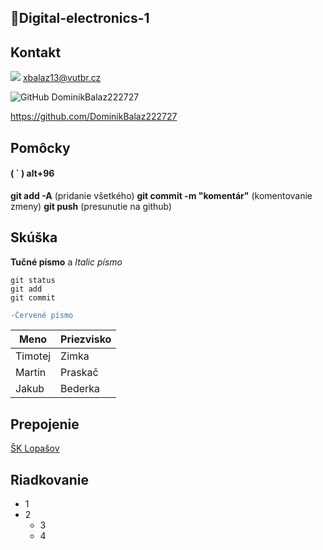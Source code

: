 ## 🧐Digital-electronics-1

## Kontakt
<img src="https://img.shields.io/badge/Gmail-D14836?style=for-the-badge&logo=gmail&logoColor=white" /> xbalaz13@vutbr.cz

<img alt="GitHub" src="https://img.shields.io/badge/github%20-%23121011.svg?&style=for-the-badge&logo=github&logoColor=white" /> DominikBalaz222727



https://github.com/DominikBalaz222727

## Pomôcky
#### ( ` )  alt+96  

**git add -A**  (pridanie všetkého)
**git commit -m "komentár"** (komentovanie zmeny) 
**git push**   (presunutie na github)

## Skúška


**Tučné písmo** a
*Italic písmo*

```
git status
git add
git commit
```
```diff
-Červené písmo
```

| Meno  | Priezvisko |
| ------------- | ------------- |
| Timotej | Zimka      |
| Martin | Praskač  |
| Jakub | Bederka  |
## Prepojenie
[ŠK Lopašov](https://www.sk-lopasov.sk/)

## Riadkovanie
* 1
* 2
  * 3
  * 4



